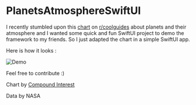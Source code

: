 # PlanetsAtmosphereSwiftUI

I recently stumbled upon this [chart](https://i.redd.it/24qp49sbvk241.jpg) on [r/coolguides](https://www.reddit.com/r/coolguides/comments/e5wace/graphic_about_the_atmosphere_on_different_planets/) about planets and their atmosphere and I wanted some quick and fun SwiftUI project to demo the framework to my friends. So I just adapted the chart in a simple SwiftUI app.

Here is how it looks :

![Demo](https://raw.githubusercontent.com/Que20/PlanetsAtmosphereSwiftUI/master/demo.gif)

Feel free to contribute :)

Chart by [Compound Interest](https://twitter.com/compoundchem)

Data by NASA
